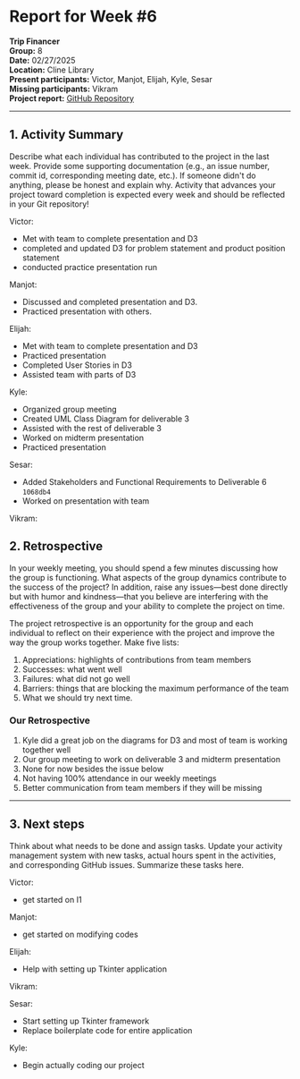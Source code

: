 # Report for Week #6

**Trip Financer**  
**Group:** 8  
**Date:** 02/27/2025  
**Location:** Cline Library  
**Present participants:**   Victor, Manjot, Elijah, Kyle, Sesar  
**Missing participants:**   Vikram  
**Project report:** [GitHub Repository](https://github.com/sesartrumpet/cs386-pennypilot.git)  

---

## 1. Activity Summary
Describe what each individual has contributed to the project in the last week.  Provide some supporting documentation (e.g., an issue number, commit id, corresponding meeting date, etc.).  If someone didn't do anything, please be honest and explain why. Activity that advances your project toward completion is expected every week and should be reflected in your Git repository!

Victor:  
- Met with team to complete presentation and D3
- completed and updated D3 for problem statement and product position statement
- conducted practice presentation run

Manjot:  
- Discussed and completed presentation and D3.  
- Practiced presentation with others.

Elijah:  
- Met with team to complete presentation and D3
- Practiced presentation
- Completed User Stories in D3
- Assisted team with parts of D3

Kyle:  
- Organized group meeting  
- Created UML Class Diagram for deliverable 3  
- Assisted with the rest of deliverable 3  
- Worked on midterm presentation  
- Practiced presentation  

Sesar:  
- Added Stakeholders and Functional Requirements to Deliverable 6 `1068db4`
- Worked on presentation with team

Vikram:  

## 2. Retrospective
In your weekly meeting, you should spend a few minutes discussing how the group is functioning. What aspects of the group dynamics contribute to the success of the project? In addition, raise any issues—best done directly but with humor and kindness—that you believe are interfering with the effectiveness of the group and your ability to complete the project on time.

The project retrospective is an opportunity for the group and each individual to reflect on their experience with the project and improve the way the group works together. Make five lists:

1. Appreciations: highlights of contributions from team members
2. Successes: what went well
3. Failures: what did not go well
4. Barriers: things that are blocking the maximum performance of the team
5. What we should try next time.

### Our Retrospective
1. Kyle did a great job on the diagrams for D3 and most of team is working together well
2. Our group meeting to work on deliverable 3 and midterm presentation  
3. None for now besides the issue below
4. Not having 100% attendance in our weekly meetings  
5. Better communication from team members if they will be missing

---

## 3. Next steps
Think about what needs to be done and assign tasks. Update your activity management system with new tasks, actual hours spent in the activities, and corresponding GitHub issues.  Summarize these tasks here.

Victor:  
- get started on I1

Manjot:   
- get started on modifying codes

Elijah:  
- Help with setting up Tkinter application

Vikram:  

Sesar:  
- Start setting up Tkinter framework
- Replace boilerplate code for entire application

Kyle:  
- Begin actually coding our project